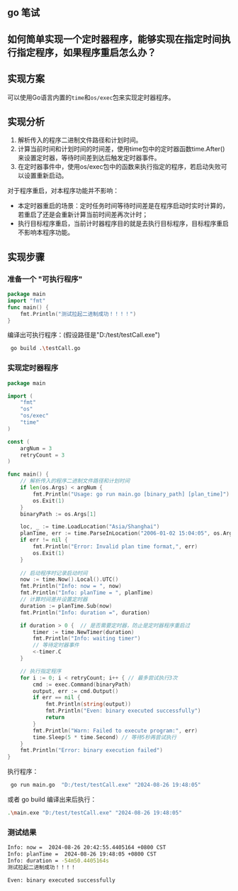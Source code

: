 ## go 笔试

## 如何简单实现⼀个定时器程序，能够实现在指定时间执⾏指定程序，如果程序重启怎么办？

## 实现方案 
可以使用Go语言内置的`time`和`os/exec`包来实现定时器程序。

## 实现分析
1. 解析传入的程序二进制文件路径和计划时间。
2. 计算当前时间和计划时间的时间差，使用time包中的定时器函数time.After()来设置定时器，等待时间差到达后触发定时器事件。
3. 在定时器事件中，使用os/exec包中的函数来执行指定的程序，若启动失败可以设置重新启动。
   
对于程序重启，对本程序功能并不影响：
- 本定时器重启的场景：定时任务时间等待时间差是在程序启动时实时计算的，若重启了还是会重新计算当前时间差再次计时；
- 执行目标程序重启，当前计时器程序目的就是去执行目标程序，目标程序重启不影响本程序功能。

## 实现步骤

### 准备一个 "可执行程序"
```testCall.go
package main
import "fmt"
func main() {
	fmt.Println("测试拉起二进制成功！！！！")
}
```
编译出可执行程序：(假设路径是"D:/test/testCall.exe")
```bash
 go build .\testCall.go
```

### 实现定时器程序
```main.go
package main

import (
	"fmt"
	"os"
	"os/exec"
	"time"
)

const (
	argNum = 3
	retryCount = 3
)

func main() {
	// 解析传入的程序二进制文件路径和计划时间
	if len(os.Args) < argNum {
		fmt.Println("Usage: go run main.go [binary_path] [plan_time]")
		os.Exit(1)
	}
	binaryPath := os.Args[1]

	loc, _ := time.LoadLocation("Asia/Shanghai")
	planTime, err := time.ParseInLocation("2006-01-02 15:04:05", os.Args[2], loc)
	if err != nil {
		fmt.Println("Error: Invalid plan time format,", err)
		os.Exit(1)
	}
	
	// 启动程序时记录启动时间
	now := time.Now().Local().UTC()
	fmt.Println("Info: now = ", now)
	fmt.Println("Info: planTime = ", planTime)
	// 计算时间差并设置定时器
	duration := planTime.Sub(now)
	fmt.Println("Info: duration =", duration)

	if duration > 0 {  // 是否需要定时器，防止是定时器程序重启过
		timer := time.NewTimer(duration)
		fmt.Println("Info: waiting timer")
		// 等待定时器事件
		<-timer.C
	}

	// 执行指定程序
	for i := 0; i < retryCount; i++ { // 最多尝试执行3次
		cmd := exec.Command(binaryPath)
		output, err := cmd.Output()
		if err == nil {
			fmt.Println(string(output))
			fmt.Println("Even: binary executed successfully")
			return
		}
		fmt.Println("Warn: Failed to execute program:", err)
		time.Sleep(5 * time.Second) // 等待5秒再尝试执行
	}
	fmt.Println("Error: binary execution failed")
}
```
执行程序：
```bash
 go run main.go  "D:/test/testCall.exe" "2024-08-26 19:48:05"
```

或者 go build 编译出来后执行：
```bash
.\main.exe "D:/test/testCall.exe" "2024-08-26 19:48:05"
```

### 测试结果
```bash
Info: now =  2024-08-26 20:42:55.4405164 +0800 CST
Info: planTime =  2024-08-26 19:48:05 +0800 CST
Info: duration = -54m50.4405164s
测试拉起二进制成功！！！！

Even: binary executed successfully

```
